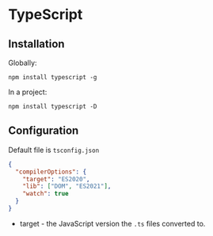 # TypeScript

## Installation

Globally:
    
```shell
npm install typescript -g
```

In a project:

```shell
npm install typescript -D
```

## Configuration

Default file is `tsconfig.json`

```json
{
  "compilerOptions": {
    "target": "ES2020",
    "lib": ["DOM", "ES2021"],
    "watch": true
  }
}
```

* target - the JavaScript version the `.ts` files converted to.
